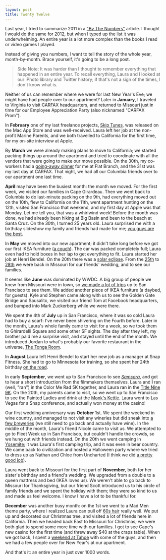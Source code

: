 ```yaml
---
layout: post
title: Twenty Twelve
---
```


Last year, I tried to summarize 2011 in a ["By The Numbers"][numbers]
article. I thought I would do the same for 2012, but when I typed up
the list it was underwhelming. An entire year is a lot more complex 
than the books I read or video games I played.

[numbers]: http://justinvoss.com/2011/12/31/2011-by-the-numbers/

Instead of giving you numbers, I want to tell the story of the whole
year, month-by-month. Brace yourself, it's going to be a long post.

> Side Note: It was harder than I thought to remember everything that
> happened in an entire year. To recall everything, Laura and I looked
> at our iPhoto library and Twitter history; if that's not a sign of
> the times, I don't know what is.

Neither of us can remember where we were for last New Year's Eve; we
might have had people over to our apartment? Later in **January**, I
traveled to Virginia to visit CARFAX headquarters, and returned to
Missouri just in time for our Employee Appreciation Party (also
nicknamed "CARFAX Prom").

In **February** one of my last freelance projects, [Skip Tunes][], was
released on the Mac App Store and was well-received. Laura left her
job at the non-profit Marine Parents, and we both travelled to
California for the first time, for my on-site interview at Apple.

[Skip Tunes]: http://justinvoss.com/2012/02/13/skip-tunes/

By **March** we were already making plans to move to California; we
started packing things up around the apartment and tried to
coordinate with all the vendors that were going to make our move
possible. On the 30th, my co-workers had a [going-away dinner][away] for me at
Flat Branch, and the 31st was my last day at CARFAX. That night, we had 
all our Columbia friends over to our apartment one last time.

[away]: https://twitter.com/vossla/status/185884703767805952

**April** may have been the busiest month: the month we moved. For the
first week, we visited our families in Cape Girardeau. Then we went back to
Columbia to do last-minute packing on the 9th, had everything moved
out on the 10th, flew to California on the 11th, went apartment
hunting on the 12th, visited San Francisco that weekend, and my first
day at Apple was that Monday. Let me tell you, that was a whirlwind
week! Before the month was done, we had already been hiking at Big
Basin and been to the beach at Santa Cruz. On the 30th, I turned 25 years old.
Laura surprised me with a birthday slideshow my family and 
friends had made for me; [you guys are the best][thebest].

[thebest]: https://twitter.com/justinvoss/status/197137924054196226

In **May** we moved into our new apartment; it didn't take long before
we got our first IKEA furniture ([a couch][]). The car was packed
completely full; Laura even had to hold boxes in her lap to get 
everything to fit. Laura started her job at Henri Bendel. On the 20th 
there was a [solar eclipse][]. From the [25th][] to [28th][] we were back in 
Missouri for our friends' wedding, and to see our families.

[a couch]: https://twitter.com/justinvoss/status/201495426233405440
[solar eclipse]: https://twitter.com/justinvoss/status/204383983218343936
[25th]: https://twitter.com/justinvoss/status/206040490745933824
[28th]: https://twitter.com/justinvoss/status/207216508357713920

It seems like **June** was dominated by WWDC. A big group of people we
knew from Missouri were in town, so [we made a lot of trips][trips] up to San
Francisco to see them. We added another piece of IKEA furniture (a
daybed, for guests). Kyle and Stephen came along with us to see the
Golden Gate Bridge and Sausalito, we visited our friend Tom at
Facebook headquarters, and bumped into Mark Zuckerberg while we were
there.

[trips]: http://lagoesdomestic.wordpress.com/2012/06/16/friendly-faces/

We spent the 4th of **July** up in San Francisco, where it was so cold
Laura had to buy a scarf: I've never been shivering on the Fourth
before. Later in the month, Laura's whole family came to visit for a
week, so we took them to Ghirardelli Square and some other SF sights. 
The day after they left, my brother paid me a surprise visit, and 
stayed until the end of the month. We introduced Jordan to what's 
probably our favorite restaurant in the universe, [The Tonga Room][].

[The Tonga Room]: http://www.tongaroom.com

In **August** Laura left Henri Bendel to start her new job as a
manager at Snap Fitness. She had to go to Minnesota for training, so 
she spent her 24th birthday [on the road][].

[on the road]: https://twitter.com/vossla/status/238760635364679680

In early **September**, we went up to San Francisco to see *[Samsara][]*,
and got to hear a short introduction from the filmmakers themselves.
Laura and I ran (well, "ran") in the Color Me Rad 5K together, and
Laura ran in the [Title Nine 9K][9k]. On the 20th, my parents came to visit,
so we went up to San Francisco to see the Painted Ladies and drink at
the [Monk's Kettle][kettle]. Laura went to Las Vegas for a Snap conference, and
actually won money at the casino!

[Samsara]: http://en.wikipedia.org/wiki/Samsara_(2011_film)
[9k]: https://twitter.com/vossla/status/247532665346093057
[kettle]: http://monkskettle.com

Our first wedding anniversary was **October** 1st. We spent the
weekend in wine country, and managed to not visit any wineries but did
sneak into [a few breweries][brew] (we still need to go back and actually have
wine). In the middle of the month, Laura's friend Nicole came to visit
us. We attempted to go to Fleet Week up in San Francisco, but couldn't
handle the crowds, so we hung out with friends instead. On the 20th we
went camping in [Yosemite][]; it was Laura's first camping trip, and it
was even in bear country. We came back to civilization and hosted a 
Halloween party where we tried to dress up as Nathan and Chloe from 
Uncharted (I think we did [a pretty good job][uncharted]).

[brew]: https://twitter.com/vossla/status/252207897184972800
[Yosemite]: https://twitter.com/vossla/status/260123552412467200
[uncharted]: http://img.ly/p1eY

Laura went back to Missouri for the first part of **November**, both
for her sister's birthday and a friend's wedding. We upgraded from a
double to a queen mattress and bed (IKEA loves us). We weren't
able to go back to Missouri for Thanksgiving, but our friend Scott
introduced us to his circle of family friends and we spent the
holiday with them; they were so kind to us and made us feel
welcome. I know I have a lot to be thankful for.

**December** was another busy month: on the 1st we went to a Mad Men
theme party, where I realized Laura can pull off [60s hair][] really well.
We put up and decorated our Christmas tree, and visited a lot of
friends here in California. Then we headed back East to Missouri for
Christmas; we were both glad to spend some more time with our
families. I got to see Cape's new casino for the first time (and threw
away $40 at the craps table). When we got back, I spent a [weekend at Tahoe][Tahoe] 
with some of the guys, and then we had a few people over for New
Year's at our apartment.

[60s hair]: https://twitter.com/vossla/status/275294958532050944
[Tahoe]: http://www.flickr.com/photos/justinvoss/sets/72157632397052478/

And that's it: an entire year in just over 1000 words.

